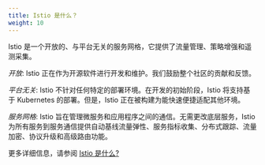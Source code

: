 ```yaml
---
title: Istio 是什么？
weight: 10
---
```


Istio 是一个开放的、与平台无关的服务网格，它提供了流量管理、策略增强和遥测采集。

*开放*: Istio 正在作为开源软件进行开发和维护。我们鼓励整个社区的贡献和反馈。

*平台无关*: Istio 不针对任何特定的部署环境。在开发的初始阶段，Istio 将支持基于 Kubernetes 的部署。但是，Istio 正在被构建为能快速便捷适配其他环境。

*服务网格*: Istio 旨在管理微服务和应用程序之间的通信。无需更改底层服务，Istio 为所有服务到服务通信提供自动基线流量弹性、服务指标收集、分布式跟踪、流量加密、协议升级和高级路由功能。

更多详细信息，请参阅 [Istio 是什么?](/zh/docs/concepts/what-is-istio/)
